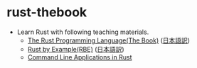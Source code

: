 # rust-thebook

- Learn Rust with following teaching materials.
    - [The Rust Programming Language(The Book)](https://doc.rust-lang.org/book/) ([日本語訳](https://doc.rust-jp.rs/book-ja/))
    - [Rust by Example(RBE)](https://doc.rust-lang.org/rust-by-example/) ([日本語訳](https://doc.rust-jp.rs/rust-by-example-ja/))
    - [Command Line Applications in Rust](https://rust-cli.github.io/book/)

